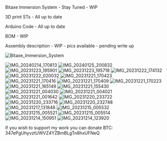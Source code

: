 Bitaxe Immersion System - Stay Tuned  - WIP 

3D print STs - All up to date

Arduino Code - All up to date

BOM - WIP

Assembly description - WIP - pics available - pending write up


![Bitaxe_Immersion_System](https://github.com/CryptoIceMLH/Bitaxe-Immersion/assets/161954574/6f2b0936-bc9e-41e7-afa6-bcd1b65faf8b)

![IMG_20240214_170813](https://github.com/CryptoIceMLH/Bitaxe-Immersion/assets/161954574/9bcde559-6182-420a-8e44-089f3a01cf58)
![IMG_20240125_200832](https://github.com/CryptoIceMLH/Bitaxe-Immersion/assets/161954574/57c5c046-13ad-4cd1-94c2-e93c4c5364a4)
![IMG_20231223_195901](https://github.com/CryptoIceMLH/Bitaxe-Immersion/assets/161954574/3ca8fa7e-da97-4481-a1a4-546e9cac5c30)
![IMG_20231223_195718](https://github.com/CryptoIceMLH/Bitaxe-Immersion/assets/161954574/aeffb65f-6c32-4b73-8195-baee6a6ed51f)
![IMG_20231222_174132](https://github.com/CryptoIceMLH/Bitaxe-Immersion/assets/161954574/28555139-5921-4537-80e8-6e1c37df3b5b)
![IMG_20231222_020032](https://github.com/CryptoIceMLH/Bitaxe-Immersion/assets/161954574/70b1ca72-c8fd-4403-9d2a-0b3d922dd710)
![IMG_20231221_170423](https://github.com/CryptoIceMLH/Bitaxe-Immersion/assets/161954574/ec7465a5-b0d3-471b-9747-9bdc16f8e8db)
![IMG_20231221_170416](https://github.com/CryptoIceMLH/Bitaxe-Immersion/assets/161954574/de203049-8189-4bcb-b072-916ba1a015f7)
![IMG_20231221_170409](https://github.com/CryptoIceMLH/Bitaxe-Immersion/assets/161954574/9d3b08f3-61bc-4d6c-b87a-db451a1e68aa)
![IMG_20231221_170223](https://github.com/CryptoIceMLH/Bitaxe-Immersion/assets/161954574/f27aebe9-c66f-4629-8535-a3cd771360a3)
![IMG_20231221_165149](https://github.com/CryptoIceMLH/Bitaxe-Immersion/assets/161954574/85915c15-6b10-45b2-9f56-2c6a015da715)
![IMG_20231221_155430](https://github.com/CryptoIceMLH/Bitaxe-Immersion/assets/161954574/648e635d-abc4-486a-9741-504025924cbd)
![IMG_20231221_004030](https://github.com/CryptoIceMLH/Bitaxe-Immersion/assets/161954574/cd8ac796-f074-41b8-a4cb-77d39571b8a6)
![IMG_20231221_004021](https://github.com/CryptoIceMLH/Bitaxe-Immersion/assets/161954574/917329d5-9b50-4cd4-9fd2-36143dc25b7a)
![IMG_20231221_001642](https://github.com/CryptoIceMLH/Bitaxe-Immersion/assets/161954574/76a58b51-f662-413c-b4b0-9810ab3fe713)
![IMG_20231220_233722](https://github.com/CryptoIceMLH/Bitaxe-Immersion/assets/161954574/a82bc65e-44e0-422f-8702-b843c7cbb7d2)
![IMG_20231220_233716](https://github.com/CryptoIceMLH/Bitaxe-Immersion/assets/161954574/6d3ff0ec-413b-416a-94cf-6aba9841f9d6)
![IMG_20231220_232748](https://github.com/CryptoIceMLH/Bitaxe-Immersion/assets/161954574/c3f22a72-092d-4904-bf15-bcf19c8d7a22)
![IMG_20231217_131848](https://github.com/CryptoIceMLH/Bitaxe-Immersion/assets/161954574/70e838d5-3a98-43bd-82dc-f5c067b6a29a)
![IMG_20231215_005532](https://github.com/CryptoIceMLH/Bitaxe-Immersion/assets/161954574/57a93252-3a92-423f-a347-8f738935a398)
![IMG_20231215_005521](https://github.com/CryptoIceMLH/Bitaxe-Immersion/assets/161954574/4f7818a4-ff23-4318-82f4-79fc1f2d0cc8)
![IMG_20231215_005514](https://github.com/CryptoIceMLH/Bitaxe-Immersion/assets/161954574/82478e79-79f2-4446-82e3-1d6f1125fabd)
![IMG_20231214_150951](https://github.com/CryptoIceMLH/Bitaxe-Immersion/assets/161954574/c2728995-d32c-49dc-b27b-37c4b1206b14)
![IMG_20231214_123920](https://github.com/CryptoIceMLH/Bitaxe-Immersion/assets/161954574/daea2628-918e-4563-8c99-66c2a9c6e4e6)

If you wish to support my work you can donate BTC: 347ePgUhyvztUWVZ4YZBmBLgTn8hxUFNeQ 
